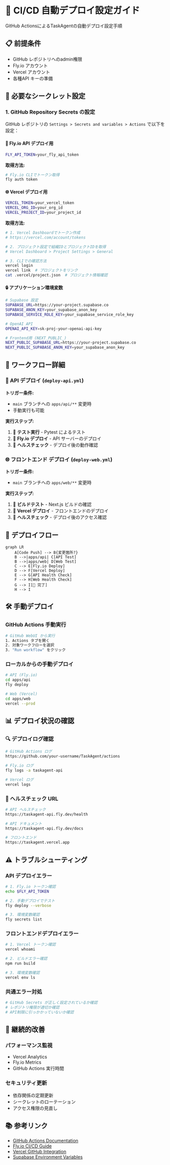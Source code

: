 # 🚀 CI/CD 自動デプロイ設定ガイド

GitHub ActionsによるTaskAgentの自動デプロイ設定手順

## 📋 前提条件

- GitHub レポジトリへのadmin権限
- Fly.io アカウント
- Vercel アカウント
- 各種API キーの準備

## 🔑 必要なシークレット設定

### 1. GitHub Repository Secrets の設定

GitHub レポジトリの `Settings > Secrets and variables > Actions` で以下を設定：

#### 🛫 Fly.io API デプロイ用
```bash
FLY_API_TOKEN=your_fly_api_token
```

**取得方法:**
```bash
# Fly.io CLIでトークン取得
fly auth token
```

#### 🌐 Vercel デプロイ用
```bash
VERCEL_TOKEN=your_vercel_token
VERCEL_ORG_ID=your_org_id  
VERCEL_PROJECT_ID=your_project_id
```

**取得方法:**
```bash
# 1. Vercel Dashboardでトークン作成
# https://vercel.com/account/tokens

# 2. プロジェクト設定で組織IDとプロジェクトIDを取得
# Vercel Dashboard > Project Settings > General

# 3. CLIでの確認方法
vercel login
vercel link  # プロジェクトをリンク
cat .vercel/project.json  # プロジェクト情報確認
```

#### 🔒 アプリケーション環境変数
```bash
# Supabase 設定
SUPABASE_URL=https://your-project.supabase.co
SUPABASE_ANON_KEY=your_supabase_anon_key
SUPABASE_SERVICE_ROLE_KEY=your_supabase_service_role_key

# OpenAI API
OPENAI_API_KEY=sk-proj-your-openai-api-key

# Frontend用 (NEXT_PUBLIC_)
NEXT_PUBLIC_SUPABASE_URL=https://your-project.supabase.co
NEXT_PUBLIC_SUPABASE_ANON_KEY=your_supabase_anon_key
```

## 🔄 ワークフロー詳細

### 🛫 API デプロイ (`deploy-api.yml`)

**トリガー条件:**
- `main` ブランチへの `apps/api/**` 変更時
- 手動実行も可能

**実行ステップ:**
1. 🧪 **テスト実行** - Pytest によるテスト
2. 🚀 **Fly.io デプロイ** - API サーバーのデプロイ
3. 🏥 **ヘルスチェック** - デプロイ後の動作確認

### 🌐 フロントエンド デプロイ (`deploy-web.yml`)

**トリガー条件:**
- `main` ブランチへの `apps/web/**` 変更時

**実行ステップ:**
1. 🧪 **ビルドテスト** - Next.js ビルドの確認
2. 🚀 **Vercel デプロイ** - フロントエンドのデプロイ  
3. 🏥 **ヘルスチェック** - デプロイ後のアクセス確認

## 🎯 デプロイフロー

```mermaid
graph LR
    A[Code Push] --> B{変更箇所?}
    B -->|apps/api| C[API Test]
    B -->|apps/web| D[Web Test]
    C --> E[Fly.io Deploy]
    D --> F[Vercel Deploy]
    E --> G[API Health Check]
    F --> H[Web Health Check]
    G --> I[🎉 完了]
    H --> I
```

## 🛠️ 手動デプロイ

### GitHub Actions 手動実行
```bash
# GitHub WebUI から実行
1. Actions タブを開く
2. 対象ワークフローを選択
3. "Run workflow" をクリック
```

### ローカルからの手動デプロイ
```bash
# API (Fly.io)
cd apps/api
fly deploy

# Web (Vercel)  
cd apps/web
vercel --prod
```

## 📊 デプロイ状況の確認

### 🔍 デプロイログ確認
```bash
# GitHub Actions ログ
https://github.com/your-username/TaskAgent/actions

# Fly.io ログ
fly logs -a taskagent-api

# Vercel ログ  
vercel logs
```

### 🏥 ヘルスチェック URL
```bash
# API ヘルスチェック
https://taskagent-api.fly.dev/health

# API ドキュメント
https://taskagent-api.fly.dev/docs

# フロントエンド
https://taskagent.vercel.app
```

## ⚠️ トラブルシューティング

### API デプロイエラー
```bash
# 1. Fly.io トークン確認
echo $FLY_API_TOKEN

# 2. 手動デプロイでテスト
fly deploy --verbose

# 3. 環境変数確認
fly secrets list
```

### フロントエンドデプロイエラー
```bash
# 1. Vercel トークン確認  
vercel whoami

# 2. ビルドエラー確認
npm run build

# 3. 環境変数確認
vercel env ls
```

### 共通エラー対処
```bash
# GitHub Secrets が正しく設定されているか確認
# レポジトリ権限が適切か確認
# API制限に引っかかっていないか確認
```

## 🔄 継続的改善

### パフォーマンス監視
- Vercel Analytics
- Fly.io Metrics
- GitHub Actions 実行時間

### セキュリティ更新
- 依存関係の定期更新
- シークレットのローテーション
- アクセス権限の見直し

## 📚 参考リンク

- [GitHub Actions Documentation](https://docs.github.com/en/actions)
- [Fly.io CI/CD Guide](https://fly.io/docs/app-guides/continuous-deployment-with-github-actions/)
- [Vercel GitHub Integration](https://vercel.com/docs/concepts/git/vercel-for-github)
- [Supabase Environment Variables](https://supabase.com/docs/guides/getting-started/environment-variables)